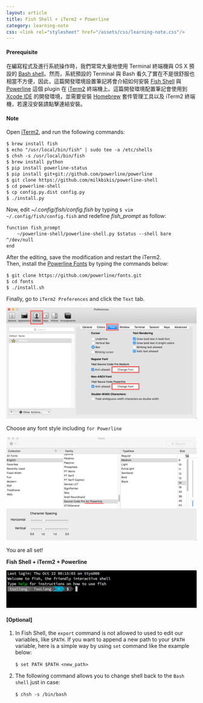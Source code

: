 ```yaml
---
layout: article
title: Fish Shell + iTerm2 + Powerline
category: learning-note
css: <link rel="stylesheet" href="/assets/css/learning-note.css"/>
---
```


#### Prerequisite

在編寫程式及進行系統操作時，我們常常大量地使用 Terminal 終端機與 OS X 預設的 [Bash shell](https://en.wikipedia.org/wiki/Bash_(Unix_shell))。然而，系統預設的 Terminal 與 Bash 看久了實在不是很舒服也相當不方便，因此，這篇開發環境設置筆記將會介紹如何安裝 [Fish Shell](http://fishshell.com/) 與 [Powerline](https://github.com/powerline/powerline) 這個 plugin 在 [iTerm2](https://www.iterm2.com/) 終端機上。這篇開發環境配置筆記會使用到 [Xcode IDE](https://itunes.apple.com/tw/app/xcode/id497799835?mt=12) 的開發環境，並需要安裝 [Homebrew](http://brew.sh/index_zh-tw.html) 套件管理工具以及 iTerm2 終端機，若還沒安裝請點擊連結安裝。

#### Note

Open [iTerm2](https://www.iterm2.com/), and run the following commands:

```
$ brew install fish
$ echo "/usr/local/bin/fish" | sudo tee -a /etc/shells
$ chsh -s /usr/local/bin/fish
$ brew install python
$ pip install powerline-status
$ pip install git+git://github.com/powerline/powerline
$ git clone https://github.com/milkbikis/powerline-shell
$ cd powerline-shell
$ cp config.py.dist config.py
$ ./install.py
```

Now, edit *~/.config/fish/config.fish* by typing `$ vim ~/.config/fish/config.fish` and redefine *fish_prompt* as follow:

```
function fish_prompt
    ~/powerline-shell/powerline-shell.py $status --shell bare ^/dev/null
end
```

After the editing, save the modification and restart the iTerm2.<br/>
Then, install the [Powerline Fonts](https://github.com/powerline/fonts) by typing the commands below:

```
$ git clone https://github.com/powerline/fonts.git
$ cd fonts
$ ./install.sh
```

Finally, go to `iTerm2 Preferences` and click the `Text` tab.

![iTerm2 Fonts 01](/images/iterm2-fonts01.png)

Choose any font style including `for Powerline`

![iTerm2 Fonts 02](/images/iterm2-fonts02.png)

You are all set!

**Fish Shell + iTerm2 + Powerline**

![fish-shell-iterm2-powerline](/images/iterm2-powerline.png)

#### [Optional]

1. In Fish Shell, the `export` command is not allowed to used to edit our variables, like `$PATH`. If you want to append a new path to your `$PATH` variable, here is a simple way by using `set` command like the example below:<br/>

	`$ set PATH $PATH <new_path>`

2. The following command allows you to change shell back to the `Bash shell` just in case:

	`$ chsh -s /bin/bash`